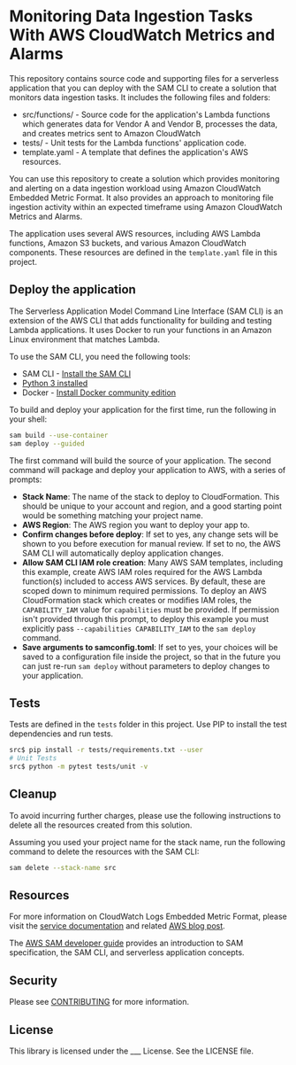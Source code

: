 # Monitoring Data Ingestion Tasks With AWS CloudWatch Metrics and Alarms

This repository contains source code and supporting files for a serverless 
application that you can deploy with the SAM CLI to create a 
solution that monitors data ingestion tasks. It includes the following files 
and folders:

- src/functions/ - Source code for the application's Lambda functions which 
  generates data for Vendor A and Vendor B, processes the data, and creates 
  metrics sent to Amazon CloudWatch
- tests/ - Unit tests for the Lambda functions' application code.
- template.yaml - A template that defines the application's AWS resources.

You can use this repository to create a solution which provides monitoring 
and alerting on a data ingestion workload using Amazon CloudWatch Embedded Metric Format. 
It also provides an approach to monitoring file ingestion activity within an 
expected timeframe using Amazon CloudWatch Metrics and Alarms.     

The application uses several AWS resources, including AWS Lambda functions, 
Amazon S3 buckets, and various Amazon CloudWatch components. These resources 
are defined in the `template.yaml` file in this project. 

## Deploy the application

The Serverless Application Model Command Line Interface (SAM CLI) is an extension of the AWS CLI that adds functionality for building and testing Lambda applications. It uses Docker to run your functions in an Amazon Linux environment that matches Lambda.

To use the SAM CLI, you need the following tools:

* SAM CLI - [Install the SAM CLI](https://docs.aws.amazon.com/serverless-application-model/latest/developerguide/serverless-sam-cli-install.html)
* [Python 3 installed](https://www.python.org/downloads/)
* Docker - [Install Docker community edition](https://hub.docker.com/search/?type=edition&offering=community)

To build and deploy your application for the first time, run the following in your shell:

```bash
sam build --use-container
sam deploy --guided
```

The first command will build the source of your application. The second command will package and deploy your application to AWS, with a series of prompts:

* **Stack Name**: The name of the stack to deploy to CloudFormation. This should be unique to your account and region, and a good starting point would be something matching your project name.
* **AWS Region**: The AWS region you want to deploy your app to.
* **Confirm changes before deploy**: If set to yes, any change sets will be shown to you before execution for manual review. If set to no, the AWS SAM CLI will automatically deploy application changes.
* **Allow SAM CLI IAM role creation**: Many AWS SAM templates, including this example, create AWS IAM roles required for the AWS Lambda function(s) included to access AWS services. By default, these are scoped down to minimum required permissions. To deploy an AWS CloudFormation stack which creates or modifies IAM roles, the `CAPABILITY_IAM` value for `capabilities` must be provided. If permission isn't provided through this prompt, to deploy this example you must explicitly pass `--capabilities CAPABILITY_IAM` to the `sam deploy` command.
* **Save arguments to samconfig.toml**: If set to yes, your choices will be saved to a configuration file inside the project, so that in the future you can just re-run `sam deploy` without parameters to deploy changes to your application.

## Tests

Tests are defined in the `tests` folder in this project. Use PIP to install the test dependencies and run tests.

```bash
src$ pip install -r tests/requirements.txt --user
# Unit Tests
src$ python -m pytest tests/unit -v
```

## Cleanup

To avoid incurring further charges, please use the following instructions to delete all the resources created from this solution. 

Assuming you used your project name for the stack name, run the following 
command to delete the resources with the SAM CLI:

```bash
sam delete --stack-name src
```

## Resources
For more information on CloudWatch Logs Embedded Metric Format, please visit 
the [service documentation](https://docs.aws.amazon.com/AmazonCloudWatch/latest/monitoring/CloudWatch_Embedded_Metric_Format.html) and related [AWS blog post](https://aws.amazon.com/blogs/mt/enhancing-workload-observability-using-amazon-cloudwatch-embedded-metric-format/).

The [AWS SAM developer guide](https://docs.aws.amazon.com/serverless-application-model/latest/developerguide/what-is-sam.html) 
provides an introduction to SAM specification, the SAM CLI, and serverless 
application concepts.

## Security
Please see [CONTRIBUTING](CONTRIBUTING.md#security-issue-notifications) for more information.

## License
This library is licensed under the ___ License. See the LICENSE file.




